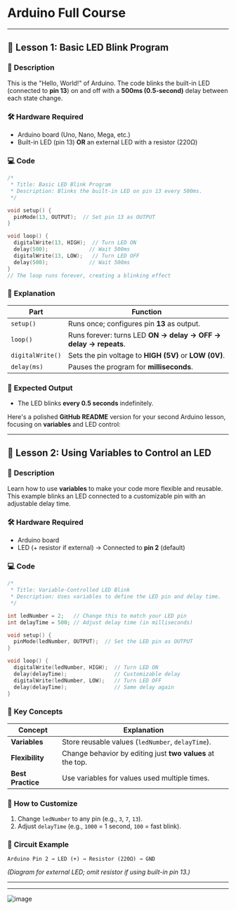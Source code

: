 # Arduino Full Course  

---  

## 📌 Lesson 1: Basic LED Blink Program  

### 🔧 **Description**  
This is the "Hello, World!" of Arduino. The code blinks the built-in LED (connected to **pin 13**) on and off with a **500ms (0.5-second)** delay between each state change.  

### 🛠 **Hardware Required**  
- Arduino board (Uno, Nano, Mega, etc.)  
- Built-in LED (pin 13) **OR** an external LED with a resistor (220Ω)  

### 💻 **Code**  
```cpp
/*  
 * Title: Basic LED Blink Program  
 * Description: Blinks the built-in LED on pin 13 every 500ms.  
 */  

void setup() {  
  pinMode(13, OUTPUT);  // Set pin 13 as OUTPUT  
}  

void loop() {  
  digitalWrite(13, HIGH);  // Turn LED ON  
  delay(500);             // Wait 500ms  
  digitalWrite(13, LOW);   // Turn LED OFF  
  delay(500);             // Wait 500ms  
}  
// The loop runs forever, creating a blinking effect  
```  

### 📝 **Explanation**  
| Part | Function |  
|------|----------|  
| `setup()` | Runs once; configures pin **13** as output. |  
| `loop()` | Runs forever: turns LED **ON → delay → OFF → delay → repeats**. |  
| `digitalWrite()` | Sets the pin voltage to **HIGH (5V)** or **LOW (0V)**. |  
| `delay(ms)` | Pauses the program for **milliseconds**. |  

### 🔄 **Expected Output**  
- The LED blinks **every 0.5 seconds** indefinitely.  


Here's a polished **GitHub README** version for your second Arduino lesson, focusing on **variables** and LED control:

---

## 📌 Lesson 2: Using Variables to Control an LED  

### 🔧 **Description**  
Learn how to use **variables** to make your code more flexible and reusable. This example blinks an LED connected to a customizable pin with an adjustable delay time.  

### 🛠 **Hardware Required**  
- Arduino board  
- LED (+ resistor if external) → Connected to **pin 2** (default)  

### 💻 **Code**  
```cpp
/*  
 * Title: Variable-Controlled LED Blink  
 * Description: Uses variables to define the LED pin and delay time.  
 */  

int ledNumber = 2;   // Change this to match your LED pin  
int delayTime = 500; // Adjust delay time (in milliseconds)  

void setup() {  
  pinMode(ledNumber, OUTPUT);  // Set the LED pin as OUTPUT  
}  

void loop() {  
  digitalWrite(ledNumber, HIGH);  // Turn LED ON  
  delay(delayTime);               // Customizable delay  
  digitalWrite(ledNumber, LOW);   // Turn LED OFF  
  delay(delayTime);               // Same delay again  
}  
```  

### 📝 **Key Concepts**  
| Concept | Explanation |  
|---------|-------------|  
| **Variables** | Store reusable values (`ledNumber`, `delayTime`). |  
| **Flexibility** | Change behavior by editing just **two values** at the top. |  
| **Best Practice** | Use variables for values used multiple times. |  

### 🔄 **How to Customize**  
1. Change `ledNumber` to any pin (e.g., `3`, `7`, `13`).  
2. Adjust `delayTime` (e.g., `1000` = 1 second, `100` = fast blink).  

### 🎨 **Circuit Example**  
```
Arduino Pin 2 → LED (+) → Resistor (220Ω) → GND
```  
*(Diagram for external LED; omit resistor if using built-in pin 13.)*  

---  

---  
![image](https://github.com/user-attachments/assets/f91208cf-138a-4c1d-b577-3e5b7aef2ef5)
